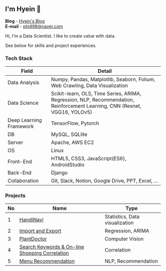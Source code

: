 <h2> I'm Hyein 🐰 </h2>

**Blog** - [Hyein's Blog](https://greentea-ds.tistory.com/)  
**E-mail** - <phi498@naver.com>  

<p>Hi, I'm a Data Scientist. I like to create value with data.</p>
<p>See below for skills and project experiences.</p>

<h3> Tech Stack </h3>

| Field | Detail |
|---|---|
|Data Analysis | Numpy, Pandas, Matplotlib, Seaborn, Folium, Web Crawling, Data Visualization |
|Data Science | Scikit-learn, OLS, Time Series, ARIMA, Regression, NLP, Recommendation, Reinforcement Learning, CNN (Resnet, VGG16, YOLOv5) |
|Deep Learning Framework | TensorFlow, Pytorch |
|DB | MySQL, SQLlite |
|Server | Apache, AWS EC2 |
|OS | Linux |
|Front-End | HTML5, CSS3, JavaScript(ES6), AndroidStudio |
|Back-End | Django |
|Collaboration | Git, Slack, Notion, Google Drive, PPT, Excel, … |

<h3> Projects </h3>

| No | Name | Type |
|---|---|---|
|1| [HandiNavi](https://github.com/Hyeeein/HandiNavi) | Statistics, Data visualization |
|2| [Import and Export](https://github.com/Hyeeein/ImportAndExport) | Regression, ARIMA |
|3| [PlantDoctor](https://github.com/Hyeeein/PlantDoctor) | Computer Vision |
|4| [Search Keywords & On-line Shopping Correlation](https://github.com/Hyeeein/Correlation_Analysis) | Correlation |
|5| [Menu Recommendation](https://github.com/Hyeeein/MenuApp) | NLP, Recommendation |
